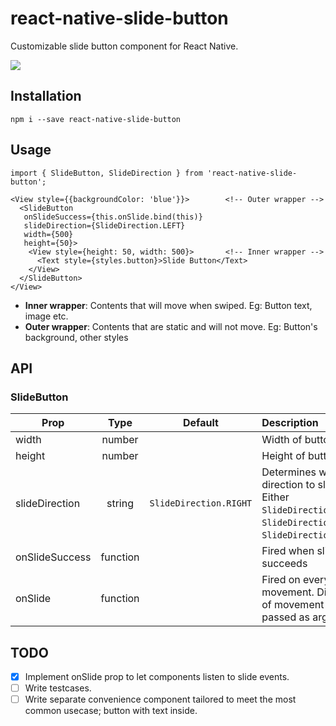 # react-native-slide-button
Customizable slide button component for React Native.

![](http://i.imgur.com/Fue6MKo.gif)

Installation
---
```
npm i --save react-native-slide-button
```

Usage
---

```
import { SlideButton, SlideDirection } from 'react-native-slide-button';

<View style={{backgroundColor: 'blue'}}>        <!-- Outer wrapper -->
  <SlideButton
   onSlideSuccess={this.onSlide.bind(this)}
   slideDirection={SlideDirection.LEFT}
   width={500}
   height={50}>
    <View style={height: 50, width: 500}>       <!-- Inner wrapper -->
      <Text style={styles.button}>Slide Button</Text>
    </View>
  </SlideButton>
</View>
```
* **Inner wrapper**: Contents that will move when swiped. Eg: Button text, image etc.
* **Outer wrapper**: Contents that are static and will not move. Eg: Button's background, other styles

API
---
### SlideButton

| Prop           | Type       | Default               |   Description
| -------------  |:----------:|:---------------------:|:------------------
| width          | number     | <required>            | Width of button
| height         | number     | <required>            | Height of button
| slideDirection | string     | `SlideDirection.RIGHT`| Determines which direction to slide. Either `SlideDirection.LEFT`, `SlideDirection.RIGHT`, `SlideDirection.BOTH`.
| onSlideSuccess | function   | <optional>            | Fired when slide succeeds
| onSlide        | function   | <optional>            | Fired on every movement. Distance of movement is passed as argument.


TODO
---
- [x] Implement onSlide prop to let components listen to slide events.
- [ ] Write testcases.
- [ ] Write separate convenience component tailored to meet the most common usecase; button with text inside.
